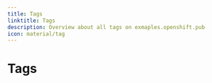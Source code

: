 ```yaml
---
title: Tags
linktitle: Tags
description: Overview about all tags on exmaples.openshift.pub
icon: material/tag
---
```


# Tags
